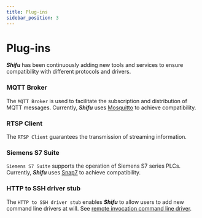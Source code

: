 ```yaml
---
title: Plug-ins
sidebar_position: 3
---
```


# Plug-ins

***Shifu*** has been continuously adding new tools and services to ensure compatibility with different protocols and drivers.

### MQTT Broker

The `MQTT Broker` is used to facilitate the subscription and distribution of MQTT messages. Currently, ***Shifu*** uses [Mosquitto](https://mosquitto.org/) to achieve compatibility.

### RTSP Client

The `RTSP Client` guarantees the transmission of streaming information.

### Siemens S7 Suite

`Siemens S7 Suite` supports the operation of Siemens S7 series PLCs. Currently, ***Shifu*** uses [Snap7](http://snap7.sourceforge.net/) to achieve compatibility.

### HTTP to SSH driver stub

The `HTTP to SSH driver stub` enables ***Shifu*** to allow users to add new command line drivers at will. See [remote invocation command line driver](references/advanced-features/remote-driver-execution.md).